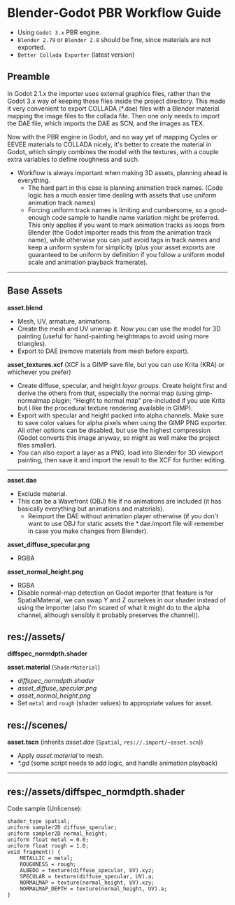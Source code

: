 # Blender-Godot PBR Workflow Guide

- Using `Godot 3.x` PBR engine.
- `Blender 2.79` or `Blender 2.8` should be fine, since materials are not exported.
- `Better Collada Exporter` (latest version)

## Preamble

In Godot 2.1.x the importer uses external graphics files, rather than the Godot 3.x way of keeping these files inside the project directory.
This made it very convenient to export COLLADA (\*.dae) files with a Blender material mapping the image files to the collada file.
Then one only needs to import the DAE file, which imports the DAE as SCN, and the images as TEX.

Now with the PBR engine in Godot, and no way yet of mapping Cycles or EEVEE materials to COLLADA nicely, it's better to create the material in Godot, which simply combines the model with the textures, with a couple extra variables to define roughness and such.

- Workflow is always important when making 3D assets, planning ahead is everything.
  - The hard part in this case is planning animation track names. (Code logic has a much easier time dealing with assets that use uniform animation track names)
  - Forcing uniform track names is limiting and cumbersome, so a good-enough code sample to handle name variation might be preferred. This only applies if you want to mark animation tracks as loops from Blender (the Godot importer reads this from the animation track name), while otherwise you can just avoid tags in track names and keep a uniform system for simplicity (plus your asset exports are guaranteed to be uniform by definition if you follow a uniform model scale and animation playback framerate).

***

## Base Assets

**asset.blend**
- Mesh, UV, armature, animations.
- Create the mesh and UV unwrap it. Now you can use the model for 3D painting (useful for hand-painting heightmaps to avoid using more triangles).
- Export to DAE (remove materials from mesh before export).

**asset_textures.xcf** (XCF is a GIMP save file, but you can use Krita (KRA) or whichever you prefer)
- Create diffuse, specular, and height *layer groups*. Create height first and derive the others from that, especially the normal map (using gimp-normalmap plugin; "Height to normal map" pre-included if you use Krita but I like the procedural texture rendering available in GIMP).
- Export with specular and height packed into alpha channels. Make sure to save color values for alpha pixels when using the GIMP PNG exporter. All other options can be disabled, but use the highest compression (Godot converts this image anyway, so might as well make the project files smaller).
- You can also export a layer as a PNG, load into Blender for 3D viewport painting, then save it and import the result to the XCF for further editing.

***

**asset.dae**
- Exclude material.
- This can be a Wavefront (OBJ) file if no animations are included (it has basically everything but animations and materials).
  - Reimport the DAE without animation player otherwise (if you don't want to use OBJ for static assets the \*.dae.import file will remember in case you make changes from Blender).

**asset_diffuse_specular.png**
- RGBA

**asset_normal_height.png**
- RGBA
- Disable normal-map detection on Godot importer (that feature is for SpatialMaterial, we can swap Y and Z ourselves in our shader instead of using the importer (also I'm scared of what it might do to the alpha channel, although sensibly it probably preserves the channel)).

## res://assets/

**diffspec_normdpth.shader**

**asset.material** (`ShaderMaterial`)
- *diffspec_normdpth.shader*
- *asset\_diffuse_specular.png*
- *asset\_normal_height.png*
- Set `metal` and `rough` (shader values) to appropriate values for asset.

## res://scenes/

**asset.tscn** (inherits *asset.dae* (`Spatial`, `res://.import/~asset.scn`))
- Apply *asset.material* to mesh.
- *\*.gd* (some script needs to add logic, and handle animation playback)

***

## res://assets/diffspec_normdpth.shader

Code sample (Unlicense):

```
shader_type spatial;
uniform sampler2D diffuse_specular;
uniform sampler2D normal_height;
uniform float metal = 0.0;
uniform float rough = 1.0;
void fragment() {
	METALLIC = metal;
	ROUGHNESS = rough;
	ALBEDO = texture(diffuse_specular, UV).xyz;
	SPECULAR = texture(diffuse_specular, UV).a;
	NORMALMAP = texture(normal_height, UV).xzy;
	NORMALMAP_DEPTH = texture(normal_height, UV).a;
}
```

